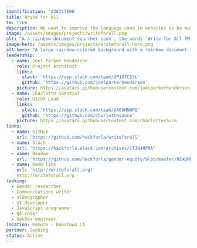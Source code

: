```yaml
---
identification: '238357606'
title: Write for All
tm: true
description: We want to improve the language used in websites to be more inclusive (of all communities) while also educating the public about exclusionary language.
image: /assets/images/projects/writeforall.png
alt: "A a rainbow document searcher icon , the words 'Write for All TM', and a rainbow-like border"
image-hero: /assets/images/projects/writeforall-hero.png
alt-hero: "A large rainbow-colored background with a rainbow document searcher icon in the middle"
leadership:
  - name: Joel Parker Henderson
    role: Project Architect
    links:
      slack: 'https://app.slack.com/team/UP1U7C53L'
      github: 'https://github.com/joelparkerhenderson'
    picture: https://avatars.githubusercontent.com/joelparkerhenderson
  - name: Charlotte Soestini
    role: UI/UX Lead
    links:
      slack: 'https://app.slack.com/team/UA69HNWPQ'
      github: 'https://github.com/charlottesauce'
    picture: https://avatars.githubusercontent.com/charlottesauce
links:
  - name: GitHub
    url: 'https://github.com/hackforla/writeforall'
  - name: Slack
    url: 'https://hackforla.slack.com/archives/CTJN4HPRA'
  - name: Readme
    url: 'https://github.com/hackforla/gender-equity/blob/master/README.md'
  - name: Demo link
    url: 'http://writeforall.org/'
    http://writeforall.org
looking:
  - Gender researcher
  - Communications writer
  - Videographer
  - UX developer
  - JavaScript programmer
  - QA coder
  - DevOps engineer
location: Remote - Downtown LA
partner: Seeking
status: Active
---
```

